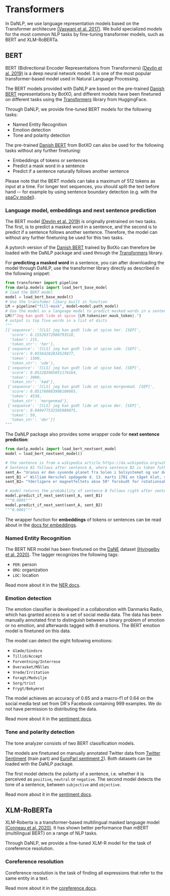 Transformers
============

In DaNLP, we use language representation models based on the Transformer architecure [(Vaswani et al. 2017)](https://proceedings.neurips.cc/paper/2017/file/3f5ee243547dee91fbd053c1c4a845aa-Paper.pdf). 
We build specialized models for the most common NLP tasks by fine-tuning transformer models, such as BERT and XLM-RoBERTa.  


## BERT

BERT (Bidirectional Encoder Representations from Transformers) [(Devlin et al. 2019)](https://www.aclweb.org/anthology/N19-1423/) is a deep neural network model. It is one of the most popular transformer-based model used in Natural Language Processing. 

The BERT models provided with DaNLP are based on the pre-trained [Danish BERT](https://github.com/botxo/nordic_bert) representations by BotXO, and different models have been finetuned on different tasks using the [Transformers](https://github.com/huggingface/transformers) library from HuggingFace.

Through DaNLP, we provide fine-tuned BERT models for the following tasks: 

* Named Entity Recognition
* Emotion detection
* Tone and polarity detection

The  pre-trained  [Danish BERT](https://github.com/botxo/nordic_bert)  from BotXO can also be used for the following tasks without any further finetuning:

- Embeddings of tokens or sentences 
- Predict a mask word in a sentence 
- Predict  if a sentence naturally follows another sentence

Please note that the BERT models can take a maximum of 512 tokens as input at a time. For longer text sequences, you should split the text before hand -- for example by using sentence boundary detection (e.g. with the [spaCy model](spacy.md)).

### Language model, embeddings and next sentence prediction

The BERT model  [(Devlin et al. 2019)](https://www.aclweb.org/anthology/N19-1423/)  is originally pretrained on two tasks. The first, is to predict a masked word in a sentence, and the second is to predict if a sentence follows another sentence. Therefore, the model can without any further finetuning be used for this two tasks. 

A pytorch version of the  [Danish BERT](https://github.com/botxo/nordic_bert) trained by BotXo can therefore be loaded with the DaNLP package and used through the [Transformers](https://github.com/huggingface/transformers)  library. 

For **predicting a masked word** in a sentence, you can after downloading the model through DaNLP, use the transformer library directly as described in the following snippet:

```python
from transformer import pipeline
from danlp.models import load_bert_base_model
# load the BERT model
model = load_bert_base_model()
# Use the transfomer libary built in function
LM = pipeline("fill-mask", model=model.path_model)
# Use the model as a language model to predict masked words in a sentence
LM(f"Jeg kan godt lide at spise {LM.tokenizer.mask_token}.")  
# output is top five words in a list of dicts
"""
[{'sequence': '[CLS] jeg kan godt lide at spise her. [SEP]',
  'score': 0.15520372986793518,
  'token': 215,
  'token_str': 'her'},
 {'sequence': '[CLS] jeg kan godt lide at spise ude. [SEP]',
  'score': 0.05564282834529877,
  'token': 1500,
  'token_str': 'ude'},
 {'sequence': '[CLS] jeg kan godt lide at spise kød. [SEP]',
  'score': 0.052283965051174164,
  'token': 3000,
  'token_str': 'kød'},
 {'sequence': '[CLS] jeg kan godt lide at spise morgenmad. [SEP]',
  'score': 0.051760803908109665,
  'token': 4538,
  'token_str': 'morgenmad'},
 {'sequence': '[CLS] jeg kan godt lide at spise der. [SEP]',
  'score': 0.049477532505989075,
  'token': 59,
  'token_str': 'der'}]
"""
```

The DaNLP package also provides some wrapper code for **next sentence prediction**:

```python
from danlp.models import load_bert_nextsent_model
model = load_bert_nextsent_model()

# the sentence is from a wikipedia article https://da.wikipedia.org/wiki/Uranus_(planet)
# Sentence B1 follows after sentence A, where sentence B2 is taken futher down in the article
sent_A= "Uranus er den syvende planet fra Solen i Solsystemet og var den første planet der blev opdaget i historisk tid."
sent_B1 =" William Herschel opdagede d. 13. marts 1781 en tåget klat, som han først troede var en fjern komet." 
sent_B2= "Yderligere er magnetfeltets akse 59° forskudt for rotationsaksen og skærer ikke centrum."

# model returns the probability of sentence B follows rigth after sentence A
model.predict_if_next_sent(sent_A, sent_B1)
"""0.9895"""
model.predict_if_next_sent(sent_A, sent_B2)
"""0.0001"""
```

The wrapper function for **embeddings** of tokens or sentences can be read about in the [docs for embeddings](../tasks/embeddings.md).



### Named Entity Recognition

The BERT NER model has been finetuned on the [DaNE](../datasets.md#dane) dataset [(Hvingelby et al. 2020)](http://www.lrec-conf.org/proceedings/lrec2020/pdf/2020.lrec-1.565.pdf). 
The tagger recognizes the following tags:

- `PER`: person
- `ORG`: organization
- `LOC`: location

Read more about it in the [NER docs](../tasks/ner.md).

### Emotion detection

The emotion classifier is developed in a collaboration with Danmarks Radio, which has granted access to a set of social media data. The data has been manually annotated first to distinguish between a binary problem of emotion or no emotion, and afterwards tagged with 8 emotions. The BERT emotion model is finetuned on this data.

The model can detect the eight following emotions:

* `Glæde/Sindsro`
* `Tillid/Accept`
* `Forventning/Interrese`
* `Overasket/Målløs`
* `Vrede/Irritation`
* `Foragt/Modvilje`
* `Sorg/trist`
* `Frygt/Bekymret`

The model achieves an accuracy of 0.65 and a macro-f1 of 0.64 on the social media test set from DR's Facebook containing 999 examples. We do not have permission to distributing the data. 

Read more about it in the [sentiment docs](../tasks/sentiment_analysis.md).

### Tone and polarity detection

The tone analyzer consists of two BERT classification models.

The models are finetuned on manually annotated Twitter data from [Twitter Sentiment](../datasets.md#twitter-sentiment) (train part) and [EuroParl sentiment 2](../datasets.md#europarl-sentiment2)).
Both datasets can be loaded with the DaNLP package.  

The first model detects the polarity of a sentence, i.e. whether it is perceived as `positive`, `neutral` or `negative`.
The second model detects the tone of a sentence, between `subjective` and `objective`. 

Read more about it in the [sentiment docs](../tasks/sentiment_analysis.md).

## XLM-RoBERTa

XLM-Roberta is a transformer-based multilingual masked language model [(Conneau et al. 2020)](https://www.aclweb.org/anthology/2020.acl-main.747.pdf). It has shown better performance than mBERT (multilingual BERT) on a range of NLP tasks. 

Through DaNLP, we provide a fine-tuned XLM-R model for the task of coreference resolution. 

### Coreference resolution

Coreference resolution is the task of finding all expressions that refer to the same entity in a text.

Read more about it in the [coreference docs](../tasks/coreference.md).